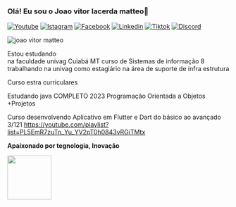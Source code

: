 
### Olá! Eu sou o Joao vitor lacerda matteo👋

[![Youtube](https://img.shields.io/badge/YouTube-FF0000?style=for-the-badge&logo=youtube&logoColor=white)](https://www.youtube.com/@desvaisegamer587/featured)
[![Istagram](https://img.shields.io/badge/Instagram-E4405F?style=for-the-badge&logo=instagram&logoColor=white)](https://www.instagram.com/joaovmatteo/)
[![Facebook](https://img.shields.io/badge/Facebook-1877F2?style=for-the-badge&logo=facebook&logoColor=white)](https://www.facebook.com/joaovitor.lacerdamatteo)
[![Linkedin](https://img.shields.io/badge/LinkedIn-0077B5?style=for-the-badge&logo=linkedin&logoColor=white)](https://www.linkedin.com/in/joão-vitor-matteo-73b92a1b4/)
[![Tiktok](https://img.shields.io/badge/TikTok-000000?style=for-the-badge&logo=tiktok&logoColor=white)](https://www.tiktok.com/@desvaiser?lang=pt-BR)
[![Discord](https://img.shields.io/badge/Discord-7289DA?style=for-the-badge&logo=discord&logoColor=white)](https://www.twitch.tv/desvaiser)

![joao vitor matteo](https://github-readme-stats.vercel.app/api?username=joao503&show_icons=true&theme=radical)

Estou estudando  
na faculdade univag 
Cuiabá MT
curso de Sistemas de informação 8
trabalhando na univag como estagiário na área de suporte de infra estrutura 

Curso estra curriculares 

Estudando java COMPLETO 2023 Programação Orientada a Objetos +Projetos

Curso desenvolvendo Aplicativo em Flutter e Dart do básico ao avançado 3/121
https://youtube.com/playlist?list=PL5EmR7zuTn_Yu_YV2pT0h0843vRGiTMtx

 <b>Apaixonado por tegnologia, Inovação</b>  
 <div align="finishinge"><img src="https://user-images.githubusercontent.com/70125868/223308798-c7fbe56f-7dd3-483b-ab77-c21776a1e0c6.png" width="100px" />
</div>

